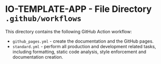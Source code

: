 # IO-TEMPLATE-APP - File Directory **`.github/workflows`**

This directory contains the following GitHub Action workflow:

- `github_pages.yml` - create the documentation and the GitHub pages.
- `standard.yml` - perform all production and development related tasks, including formatting, static code analysis, style enforcement and documentation creation.

